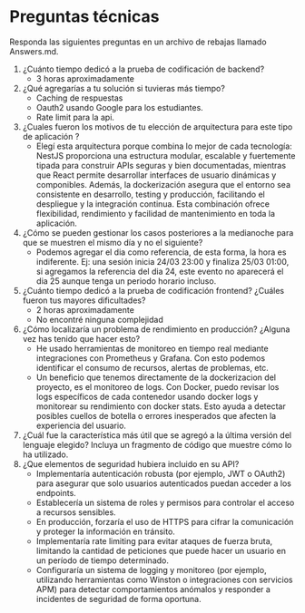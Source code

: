# Preguntas técnicas
Responda las siguientes preguntas en un archivo de rebajas llamado Answers.md.

1. ¿Cuánto tiempo dedicó a la prueba de codificación de backend?
   - 3 horas aproximadamente
2. ¿Qué agregarías a tu solución si tuvieras más tiempo?
   - Caching de respuestas
   - Oauth2 usando Google para los estudiantes.
   - Rate limit para la api.
3. ¿Cuales fueron los motivos de tu elección de arquitectura para este tipo de aplicación ?
   - Elegí esta arquitectura porque combina lo mejor de cada tecnología: NestJS proporciona una estructura modular, escalable y fuertemente tipada para construir APIs seguras y bien documentadas, mientras que React permite desarrollar interfaces de usuario dinámicas y componibles. Además, la dockerización asegura que el entorno sea consistente en desarrollo, testing y producción, facilitando el despliegue y la integración continua. Esta combinación ofrece flexibilidad, rendimiento y facilidad de mantenimiento en toda la aplicación.
4. ¿Cómo se pueden gestionar los casos posteriores a la medianoche para que se muestren el mismo día y no el siguiente?
   - Podemos agregar el dia como referencia, de esta forma, la hora es indiferente. Ej: una sesión inicia 24/03 23:00 y finaliza 25/03 01:00, si agregamos la referencia del dia 24, este evento no aparecerá el dia 25 aunque tenga un periodo horario incluso.
5. ¿Cuánto tiempo dedicó a la prueba de codificación frontend? ¿Cuáles fueron tus mayores dificultades?
   - 2 horas aproximadamente
   - No encontré ninguna complejidad
6. ¿Cómo localizaría un problema de rendimiento en producción? ¿Alguna vez has tenido que hacer esto?
   - He usado herramientas de monitoreo en tiempo real mediante integraciones con Prometheus y Grafana. Con esto podemos identificar el consumo de recursos, alertas de problemas, etc.
   - Un beneficio que tenemos directamente de la dockerizacion del proyecto, es el monitoreo de logs. Con Docker, puedo revisar los logs específicos de cada contenedor usando docker logs y monitorear su rendimiento con docker stats. Esto ayuda a detectar posibles cuellos de botella o errores inesperados que afecten la experiencia del usuario.
7. ¿Cuál fue la característica más útil que se agregó a la última versión del lenguaje elegido? Incluya un fragmento de código que muestre cómo lo ha utilizado.
8. ¿Que elementos de seguridad hubiera incluido en su API?
   - Implementaría autenticación robusta (por ejemplo, JWT o OAuth2) para asegurar que solo usuarios autenticados puedan acceder a los endpoints.
   - Establecería un sistema de roles y permisos para controlar el acceso a recursos sensibles.
   - En producción, forzaría el uso de HTTPS para cifrar la comunicación y proteger la información en tránsito.
   - Implementaría rate limiting para evitar ataques de fuerza bruta, limitando la cantidad de peticiones que puede hacer un usuario en un período de tiempo determinado.
   - Configuraría un sistema de logging y monitoreo (por ejemplo, utilizando herramientas como Winston o integraciones con servicios APM) para detectar comportamientos anómalos y responder a incidentes de seguridad de forma oportuna.